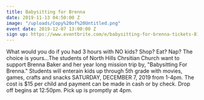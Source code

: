 ```yaml
---
title: Babysitting for Brenna
date: 2019-11-13 04:50:00 Z
image: "/uploads/Copy%20of%20Untitled.png"
event date: 2019-12-07 13:00:00 Z
sign up: https://www.eventbrite.com/e/babysitting-for-brenna-tickets-81568671091
---
```


What would you do if you had 3 hours with NO kids? Shop? Eat? Nap? The choice is yours...The students of North Hills Chrsitian Church want to support Brenna Baker and her year long mission trip by, "Babysitting For Brenna." Students will enterain kids up through 5th grade with movies, games, crafts and snacks SATURDAY, DECEMBER 7, 2019 from 1-4pm. The cost is $15 per child and payment can be made in cash or by check. Drop off begins at 12:50pm. Pick up is promptly at 4pm. 